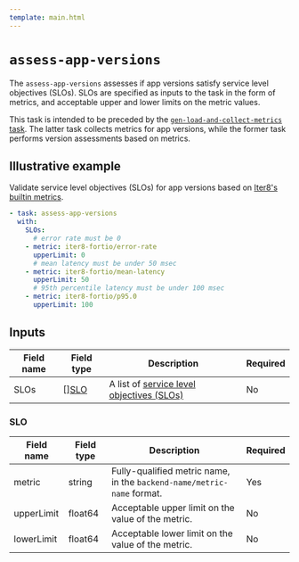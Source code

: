 ```yaml
---
template: main.html
---
```


# `assess-app-versions`
The `assess-app-versions` assesses if app versions satisfy service level objectives (SLOs). SLOs are specified as inputs to the task in the form of metrics, and acceptable upper and lower limits on the metric values.

This task is intended to be preceded by the [`gen-load-and-collect-metrics` task](collect.md). The latter task collects metrics for app versions, while the former task performs version assessments based on metrics.

## Illustrative example
Validate service level objectives (SLOs) for app versions  based on [Iter8's builtin metrics](collect.md).

```yaml
- task: assess-app-versions
  with:
    SLOs:
      # error rate must be 0
    - metric: iter8-fortio/error-rate
      upperLimit: 0
      # mean latency must be under 50 msec
    - metric: iter8-fortio/mean-latency
      upperLimit: 50
      # 95th percentile latency must be under 100 msec
    - metric: iter8-fortio/p95.0
      upperLimit: 100
```

## Inputs
| Field name | Field type | Description | Required |
| ----- | ---- | ----------- | -------- |
| SLOs | [][SLO](#slo) | A list of [service level objectives (SLOs)](#slo) | No |

### SLO
| Field name | Field type | Description | Required |
| ----- | ---- | ----------- | -------- |
| metric | string | Fully-qualified metric name, in the `backend-name/metric-name` format. | Yes |
| upperLimit | float64 | Acceptable upper limit on the value of the metric. | No |
| lowerLimit | float64 | Acceptable lower limit on the value of the metric. | No |
